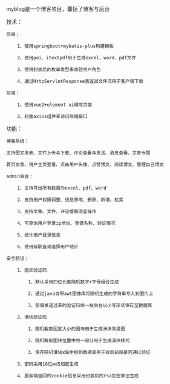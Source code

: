 myblog是一个博客项目，囊括了博客与后台


技术：
	
	后端：

		1、使用springboot+mybatis-plus构建模板
		
		2、使用poi、itextpdf用于生成excel、word、pdf文件
		
		3、使用封装后的枚举类型来效验用户角色
		
		4、通过HttpServletResponse类返回文件流用于客户端下载
	
	前端：
		
		1、使用vue2+element ui编写页面
		
		2、封装axios组件来访问后端接口


功能：
	
	博客系统：
	
	支持图文发表、文件上传与下载、评论查看与发送、消息查看、文章专题
	
	首页文章、用户主页查看、点击用户头像、点赞博文、阅读博文、管理自己博文
	
	admin后台：
		
		1、支持导出所有数据为excel、pdf、word
		
		2、支持用户权限调整、信息修改、删除、新增、检索
		
		3、支持文章、文件、评论增删改查操作
		
		4、可查询用户登录ip地址、登录名称、验证情况
		
		5、统计用户登录信息
		
		6、使用级联查询选择用户地区
	
	安全验证：
		
		1、图文验证码
			
			1、默认采用四位长度随机数字+字母组合生成
			
			2、通过java自带awt图像库将随机生成的字符串写入到图片上
			
			3、前端发送过来的验证码统一在后台以小写形式保存至数据库
		
		2、滑块验证码
			
			1、随机截取固定大小的图块用于生成滑块背景图
			
			2、随机截取图块位置中的一部分用于生成滑块样式
			
			3、保存随机滑块x轴坐标到数据库用于效验前端是否通过验证
		
		3、密码采用16位md5加密生成
		
		4、服务端返回的cookie信息采用封装后的rsa加密算法生成

